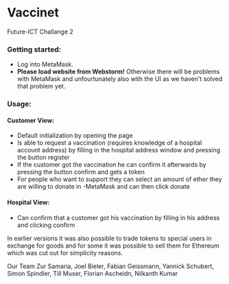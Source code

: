 # Vaccinet
Future-ICT Challange 2

### Getting started:

- Log into MetaMask.
- **Please load website from Webstorm!** Otherwise there will be problems with MetaMask and unfourtunately also with the UI as we haven't solved that problem yet.


### Usage:

#### Customer View:
- Default initialization by opening the page
- Is able to request a vaccination (requires knowledge of a hospital account address) by filling in the hospital address window and pressing the button register
- If the customer got the vaccination he can confirm it afterwards by pressing the button confirm and gets a token
- For people who want to support they can select an amount of ether they are willing to donate in -MetaMask and can then click donate

#### Hospital View:
- Can confirm that a customer got his vaccination by filling in his address and clicking confirm

In earlier versions it was also possible to trade tokens to special users in exchange for goods and for some it was possible to sell them for Ethereum which was cut out for simplicity reasons.


Our Team
Zur Samaria, Joel Bieler, Fabian Geissmann, Yannick Schubert, Simon Spindler, Till Muser, Florian Ascheidn, Nilkanth Kumar
